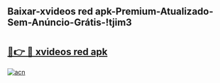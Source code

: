 
## Baixar-xvideos red apk-Premium-Atualizado-Sem-Anúncio-Grátis-!tjim3

# <h2><a href="https://andorid.site?title=xvideos_red_apk&ref=27">🔗👉 🔴 xvideos red apk</a></h2>

[![acn](https://github.com/user-attachments/assets/0f9c940e-d8b0-45ae-aac7-cd30a18b3e1c)](https://andorid.site?title=xvideos_red_apk&ref=27)

